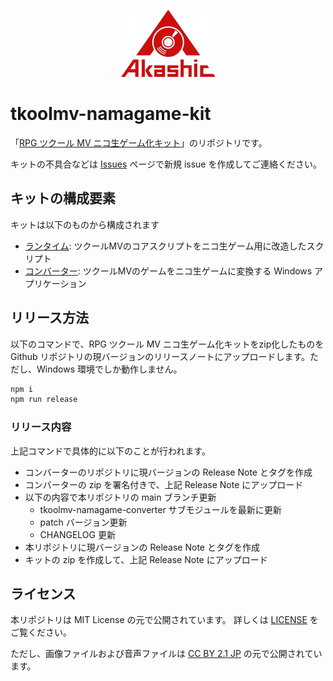 <p align="center">
<img src="https://github.com/akashic-games/tkoolmv-namagame-kit/blob/main/img/akashic.png"/>
</p>

# tkoolmv-namagame-kit

「[RPG ツクール MV ニコ生ゲーム化キット][kit]」のリポジトリです。

キットの不具合などは [Issues][issue] ページで新規 issue を作成してご連絡ください。

[kit]: https://akashic-games.github.io/shin-ichiba/tkool-mv/index.html
[issue]: https://github.com/akashic-games/tkoolmv-namagame-kit/issues

## キットの構成要素
キットは以下のものから構成されます

- [ランタイム](https://github.com/akashic-games/tkoolmv-namagame-runtime): ツクールMVのコアスクリプトをニコ生ゲーム用に改造したスクリプト
- [コンバーター](https://github.com/akashic-games/tkoolmv-namagame-converter): ツクールMVのゲームをニコ生ゲームに変換する Windows アプリケーション

## リリース方法
以下のコマンドで、RPG ツクール MV ニコ生ゲーム化キットをzip化したものを Github リポジトリの現バージョンのリリースノートにアップロードします。ただし、Windows 環境でしか動作しません。

```bash
npm i
npm run release
```

### リリース内容
上記コマンドで具体的に以下のことが行われます。

- コンバーターのリポジトリに現バージョンの Release Note とタグを作成
- コンバーターの zip を署名付きで、上記 Release Note にアップロード
- 以下の内容で本リポジトリの main ブランチ更新
  - tkoolmv-namagame-converter サブモジュールを最新に更新
  - patch バージョン更新
  - CHANGELOG 更新
- 本リポジトリに現バージョンの Release Note とタグを作成
- キットの zip を作成して、上記 Release Note にアップロード

## ライセンス
本リポジトリは MIT License の元で公開されています。
詳しくは [LICENSE](https://github.com/akashic-games/tkoolmv-namagame-kit/blob/main/LICENSE) をご覧ください。

ただし、画像ファイルおよび音声ファイルは
[CC BY 2.1 JP](https://creativecommons.org/licenses/by/2.1/jp/) の元で公開されています。
